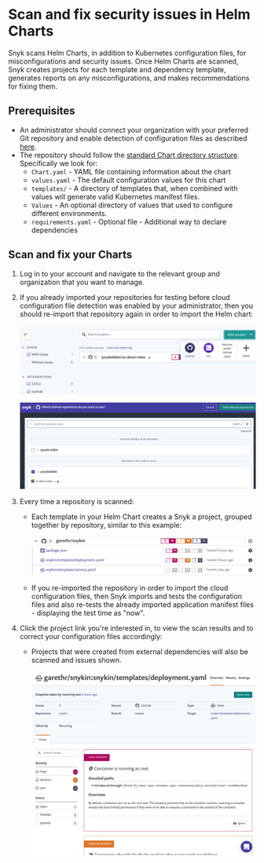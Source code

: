 # Scan and fix security issues in Helm Charts

Snyk scans Helm Charts, in addition to Kubernetes configuration files, for misconfigurations and security issues. Once Helm Charts are scanned, Snyk creates projects for each template and dependency template, generates reports on any misconfigurations, and makes recommendations for fixing them.

## Prerequisites

* An administrator should connect your organization with your preferred Git repository and enable detection of configuration files as described [here](https://support.snyk.io/hc/articles/360006402818#UUID-c1919782-6bfa-b84b-a638-3913cee39fc5).
* The repository should follow the [standard Chart directory structure](https://helm.sh/docs/topics/charts/#the-chart-file-structure). Specifically we look for:
  * `Chart.yaml` - YAML file containing information about the chart
  * `values.yaml` - The default configuration values for this chart
  * `templates/` - A directory of templates that, when combined with values will generate valid Kubernetes manifest files.
  * `Values` - An optional directory of values that used to configure different environments.
  * `requirements.yaml` - Optional file - Additional way to declare dependencies

## Scan and fix your Charts

1. Log in to your account and navigate to the relevant group and organization that you want to manage.
2. If you already imported your repositories for testing before cloud configuration file detection was enabled by your administrator, then you should re-import that repository again in order to import the Helm chart:  

   ![2.1.png](../../.gitbook/assets/2.1.png)

   ![2.2.png](../../.gitbook/assets/2.2.png)

3. Every time a repository is scanned:
   * Each template in your Helm Chart creates a Snyk a project, grouped together by repository, similar to this example:

     ![Screenshot\_2020-04-24\_at\_08.50.36.png](../../.gitbook/assets/screenshot_2020-04-24_at_08.50.36.png)

   * If you re-imported the repository in order to import the cloud configuration files, then Snyk imports and tests the configuration files and also re-tests the already imported application manifest files - displaying the test time as "now".
4. Click the project link you're interested in, to view the scan results and to correct your configuration files accordingly:
   * Projects that were created from external dependencies will also be scanned and issues shown.

     ![Screenshot\_2020-04-24\_at\_08.51.18.png](../../.gitbook/assets/screenshot_2020-04-24_at_08.51.18.png)

